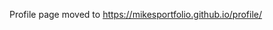 Profile page moved to
<a href="https://mikesportfolio.github.io/profile/"> https://mikesportfolio.github.io/profile/ </a>
